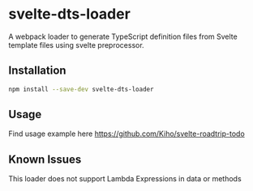 # svelte-dts-loader
A webpack loader to generate TypeScript definition files from Svelte template files using svelte preprocessor.

## Installation

```bash
npm install --save-dev svelte-dts-loader
```

## Usage
Find usage example here https://github.com/Kiho/svelte-roadtrip-todo

## Known Issues
This loader does not support Lambda Expressions in data or methods